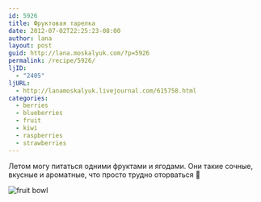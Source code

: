 ```yaml
---
id: 5926
title: Фруктовая тарелка
date: 2012-07-02T22:25:23-08:00
author: lana
layout: post
guid: http://lana.moskalyuk.com/?p=5926
permalink: /recipe/5926/
ljID:
  - "2405"
ljURL:
  - http://lanamoskalyuk.livejournal.com/615758.html
categories:
  - berries
  - blueberries
  - fruit
  - kiwi
  - raspberries
  - strawberries
---
```

Летом могу питаться одними фруктами и ягодами. Они такие сочные, вкусные и ароматные, что просто трудно оторваться 🙂

![fruit bowl](http://farm8.staticflickr.com/7108/7484869644_82f88c4e22_c.jpg)